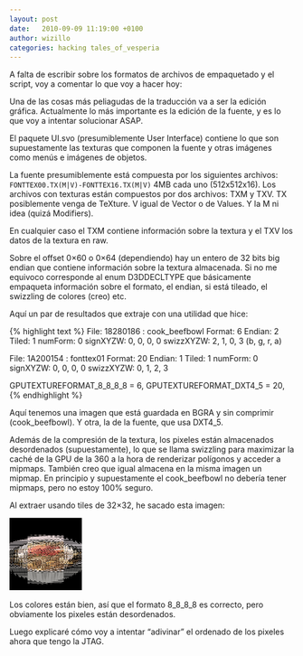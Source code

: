 ```yaml
---
layout: post
date:   2010-09-09 11:19:00 +0100
author: wizillo
categories: hacking tales_of_vesperia
---
```


A falta de escribir sobre los formatos de archivos de empaquetado y el script, voy a comentar lo que voy a hacer hoy:

Una de las cosas más peliagudas de la traducción va a ser la edición gráfica. Actualmente lo más importante es la edición de la fuente, y es lo que voy a intentar solucionar ASAP.

El paquete UI.svo (presumiblemente User Interface) contiene lo que son supuestamente las texturas que componen la fuente y otras imágenes como menús e imágenes de objetos.

La fuente presumiblemente está compuesta por los siguientes archivos: `FONTTEX00.TX(M|V)-FONTTEX16.TX(M|V)` 4MB cada uno (512x512x16). Los archivos con texturas están compuestos por dos archivos: TXM y TXV. TX posiblemente venga de TeXture. V igual de Vector o de Values. Y la M ni idea (quizá Modifiers).

En cualquier caso el TXM contiene información sobre la textura y el TXV los datos de la textura en raw.

Sobre el offset 0×60 o 0×64 (dependiendo) hay un entero de 32 bits big endian que contiene información sobre la textura almacenada. Si no me equivoco corresponde al enum D3DDECLTYPE que básicamente empaqueta información sobre el formato, el endian, si está tileado, el swizzling de colores (creo) etc.

Aquí un par de resultados que extraje con una utilidad que hice:

{% highlight text %}
File: 18280186 : cook_beefbowl
Format: 6
Endian: 2
Tiled: 1
numForm: 0
signXYZW: 0, 0, 0, 0
swizzXYZW: 2, 1, 0, 3 (b, g, r, a)

File: 1A200154 : fonttex01
Format: 20
Endian: 1
Tiled: 1
numForm: 0
signXYZW: 0, 0, 0, 0
swizzXYZW: 0, 1, 2, 3

GPUTEXTUREFORMAT_8_8_8_8   = 6,
GPUTEXTUREFORMAT_DXT4_5    = 20,
{% endhighlight %}

Aquí tenemos una imagen que está guardada en BGRA y sin comprimir (cook_beefbowl). Y otra, la de la fuente, que usa DXT4_5.

Además de la compresión de la textura, los pixeles están almacenados desordenados (supuestamente), lo que se llama swizzling para maximizar la caché de la GPU de la 360 a la hora de renderizar polígonos y acceder a mipmaps. También creo que igual almacena en la misma imagen un mipmap. En principio y supuestamente el cook_beefbowl no debería tener mipmaps, pero no estoy 100% seguro.

Al extraer usando tiles de 32×32, he sacado esta imagen:

![COOK_BEEFBOWL.png](/img/2010/09/COOK_BEEFBOWL.png)

Los colores están bien, así que el formato 8_8_8_8 es correcto, pero obviamente los pixeles están desordenados.

Luego explicaré cómo voy a intentar “adivinar” el ordenado de los pixeles ahora que tengo la JTAG.

